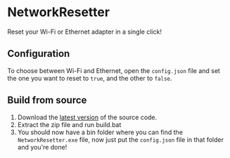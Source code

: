 # NetworkResetter
Reset your Wi-Fi or Ethernet adapter in a single click!

## Configuration
To choose between Wi-Fi and Ethernet, open the `config.json` file and set the one you want to reset to `true`, and the other to `false`.

## Build from source

1. Download the [latest version](https://github.com/HypeCrazed/NetworkResetter/archive/refs/heads/main.zip) of the source code.
2. Extract the zip file and run build.bat
3. You should now have a bin folder where you can find the `NetworkResetter.exe` file, now just put the `config.json` file in that folder and you're done!
